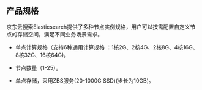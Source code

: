 ## 产品规格
京东云搜索Elasticsearch提供了多种节点实例规格，用户可以按需配置自定义节点的存储空间，满足不同业务场景需求。

* 单点计算规格（支持6种通用计算规格 ：1核2G、2核4G、2核8G、4核16G、8核32G、16核64G)。

* 节点数量（1-25）。

* 单点存储，采用ZBS服务(20-1000G SSD)(步长为10GB)。

